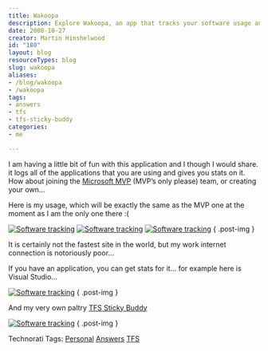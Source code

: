 ```yaml
---
title: Wakoopa
description: Explore Wakoopa, an app that tracks your software usage and provides insightful stats. Join the Microsoft MVP team and enhance your productivity today!
date: 2008-10-27
creator: Martin Hinshelwood
id: "180"
layout: blog
resourceTypes: blog
slug: wakoopa
aliases:
- /blog/wakoopa
- /wakoopa
tags:
- answers
- tfs
- tfs-sticky-buddy
categories:
- me

---
```

I am having a little bit of fun with this application and I though I would share. it logs all of the applications that you are using and gives you stats on it. How about joining the [Microsoft MVP](http://wakoopa.com/teams/MicrosoftMVP) (MVP’s only please) team, or creating your own…

Here is my usage, which will be exactly the same as the MVP one at the moment as I am the only one there :(

[![Software tracking](images/badge.png)](http://wakoopa.com/hinshelm) [![Software tracking](images/recent.png)](http://wakoopa.com/hinshelm) [![Software tracking](images/new.png)](http://wakoopa.com/hinshelm)
{ .post-img }

It is certainly not the fastest site in the world, but my work internet connection is notoriously poor…

If you have an application, you can get stats for it… for example here is Visual Studio…

[![Software tracking](images/badge.png)](http://wakoopa.com/software/microsoft-visual-studio)
{ .post-img }

And my very own paltry [TFS Sticky Buddy](http://hinshelwood.com/TFSStickyBuddy.aspx)

[![Software tracking](images/badge.png)](http://wakoopa.com/software/tfs-sticky-buddy)
{ .post-img }

Technorati Tags: [Personal](http://technorati.com/tags/Personal) [Answers](http://technorati.com/tags/Answers) [TFS](http://technorati.com/tags/TFS)
